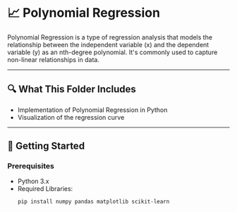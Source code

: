 # 📈 Polynomial Regression  

Polynomial Regression is a type of regression analysis that models the relationship between the independent variable (x) and the dependent variable (y) as an nth-degree polynomial. It's commonly used to capture non-linear relationships in data.

---

## 🔍 What This Folder Includes  
- Implementation of Polynomial Regression in Python  
- Visualization of the regression curve  

---

## 🚀 Getting Started  

### Prerequisites  
- Python 3.x  
- Required Libraries:  
  ```bash
  pip install numpy pandas matplotlib scikit-learn

